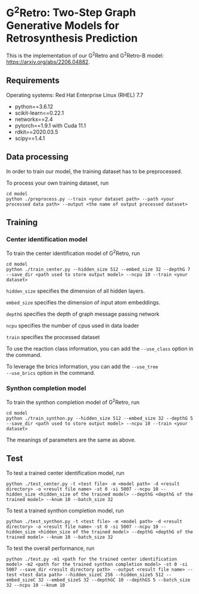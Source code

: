 # $\mathsf{G^2Retro}$: Two-Step Graph Generative Models for Retrosynthesis Prediction

This is the implementation of our $\mathsf{G^2Retro}$ and  $\mathsf{G^2Retro}\text{-}\mathsf{B}$ model: https://arxiv.org/abs/2206.04882. 



## Requirements

Operating systems: Red Hat Enterprise Linux (RHEL) 7.7

- python==3.6.12
- scikit-learn==0.22.1
- networkx==2.4
- pytorch==1.9.1 with Cuda 11.1
- rdkit==2020.03.5
- scipy==1.4.1



## Data processing

In order to train our model, the training dataset has to be preprocessed. 

To process your own training dataset, run

```
cd model
python ./preprocess.py --train <your dataset path> --path <your processed data path> --output <the name of output processed dataset>
```



## Training

### Center identification model

To train the center identification model of $\mathsf{G^2Retro}$, run

```
cd model
python ./train_center.py --hidden_size 512 --embed_size 32 --depthG 7 --save_dir <path used to store output model> --ncpu 10 --train <your dataset> 
```

<code>hidden_size</code>   specifies the dimension of all hidden layers.

<code>embed_size</code>   specifies the dimension of input atom embeddings.

<code>depthG</code>   specifies the depth of graph message passing network

<code>ncpu</code>  specifies the number of cpus used in data loader

<code>train</code>  specifies the processed dataset



To use the reaction class information, you can add the <code>--use_class</code> option in the command.

To leverage the brics information, you can add the <code>--use_tree --use_brics</code> option in the command.



### Synthon completion model

To train the synthon completion model of $\mathsf{G^2Retro}$, run

```
cd model
python ./train_synthon.py --hidden_size 512 --embed_size 32 --depthG 5 --save_dir <path used to store output model> --ncpu 10 --train <your dataset> 
```

The meanings of parameters are the same as above.



## Test

To test a trained center identification model, run

```
python ./test_center.py -t <test file> -m <model path> -d <result directory> -o <result file name> -st 0 -si 5007 --ncpu 10 --hidden_size <hidden_size of the trained model> --depthG <depthG of the trained model> --knum 10 --batch_size 32
```

To test a trained synthon completion model, run

```
python ./test_synthon.py -t <test file> -m <model path> -d <result directory> -o <result file name> -st 0 -si 5007 --ncpu 10 --hidden_size <hidden_size of the trained model> --depthG <depthG of the trained model> --knum 10 --batch_size 32
```

To test the overall performance, run

```
python ./test.py -m1 <path for the trained center identification model> -m2 <path for the trained synthon completion model> -st 0 -si 5007 --save_dir <result directory path> --output <result file name> --test <test data path> --hidden_sizeC 256 --hidden_sizeS 512 --embed_sizeC 32 --embed_sizeS 32 --depthGC 10 --depthGS 5 --batch_size 32 --ncpu 10 --knum 10 
```

